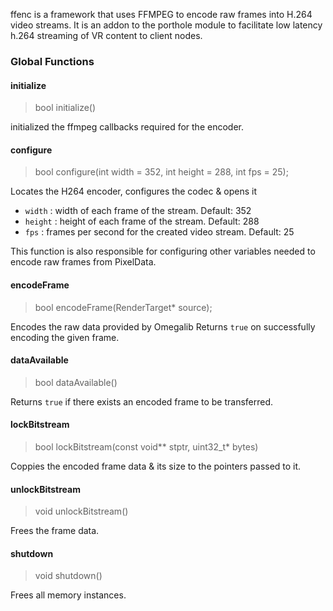 ffenc is a framework that uses FFMPEG to encode raw frames into H.264 video streams. It is an addon to the porthole module to facilitate low latency h.264 streaming of VR content to client nodes.

### Global Functions ###

#### initialize ####
> bool initialize()

initialized the ffmpeg callbacks required for the encoder.

#### configure ####
> bool configure(int width = 352, int height = 288, int fps = 25);

Locates the H264 encoder, configures the codec & opens it
- `width` : width of each frame of the stream. Default: 352
- `height` : height of each frame of the stream. Default: 288
- `fps` : frames per second for the created video stream. Default: 25

This function is also responsible for configuring other variables needed to encode raw frames from PixelData.

#### encodeFrame ####
> bool encodeFrame(RenderTarget* source);

Encodes the raw data provided by Omegalib Returns `true` on successfully encoding the given frame.

#### dataAvailable ####
> bool dataAvailable()

Returns `true` if there exists an encoded frame to be transferred.

#### lockBitstream ####
> bool lockBitstream(const void** stptr, uint32_t* bytes)

Coppies the encoded frame data & its size to the pointers passed to it.

#### unlockBitstream ####
> void unlockBitstream()

Frees the frame data.

#### shutdown ####
> void shutdown()

Frees all memory instances.